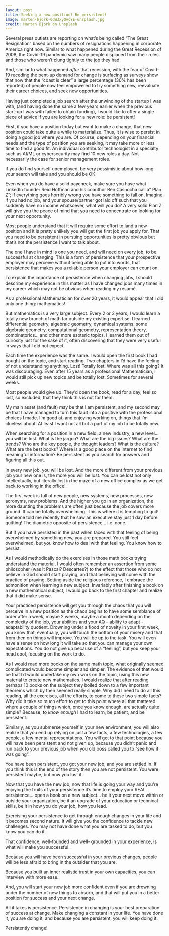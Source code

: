 ```yaml
---
layout: post
title: Seeking a new position? Be persistent!
image: marten-bjork-6dW3xyQvcYE-unsplash.jpg
credit: Marten Bjork on Unsplash
---
```

Several press outlets are reporting on what’s being called “The Great Resignation” based on the numbers of resignations happening in corporate America right now. Similar to what happened during the Great Recession of 2008, the Covid-19 pandemic saw many people displaced from their roles and those who weren’t clung tightly to the job they had.

And, similar to what happened *after* that recession, with the fear of Covid-19 receding the pent-up demand for change is surfacing as surveys show that now that the “coast is clear” a large percentage (30% has been reported) of people now feel empowered to try something new, reevaluate their career choices, and seek new opportunities.

Having just completed a job search after the unwinding of the startup I was with, (and having done the same a few years earlier when the previous start-up I was with failed to obtain funding), I would like to offer a single piece of advice if you are looking for a new role: be persistent!

First, if you have a position today but want to make a change, that new position could take quite a while to materialize. Thus, it is wise to persist in doing a good job where you are. Of course, depending on your financial needs and the type of position you are seeking, it may take more or less time to find a good fit. An individual contributor technologist in a specialty such as AI/ML or cybersecurity may find 10 new roles a day. Not necessarily the case for senior management roles.

If you do find yourself unemployed, be very pessimistic about how long your search will take and you should be OK.

Even when you do have a solid paycheck, make sure you have what LinkedIn founder Reid Hoffman and his coauthor Ben Casnocha call a” Plan Z”; if everything goes horribly wrong you have something to fall on. Imagine if you had no job, and your spouse/partner got laid off such that you suddenly have no income whatsoever, what will you do? A very solid Plan Z will give you the peace of mind that you need to concentrate on looking for your next opportunity.

Most people understand that it will require some effort to land a new position and it is pretty unlikely you will get the first job you apply for. That you need to be persistent in pursuing opportunities is pretty obvious but that’s not the persistence I want to talk about.

The one I have in mind is one you need, and will need on every job, to be successful at changing. This is a form of persistence that your prospective employer may perceive without being able to put into words, that persistence that makes you a reliable person your employer can count on.

To explain the importance of persistence when changing jobs, I should describe my experience in this matter as I have changed jobs many times in my career which may not be obvious when reading my résumé.

As a professional Mathematician for over 20 years, it would appear that I did only one thing: mathematics!

But mathematics is a very large subject. Every 2 or 3 years, I would learn a totally new branch of math far outside my existing expertise. I learned differential geometry, algebraic geometry, dynamical systems, some algebraic geometry, computational geometry, representation theory, combinatorics… and other more esoteric topics. I learned them out of curiosity just for the sake of it, often discovering that they were very useful in ways that I did not expect.

Each time the experience was the same. I would open the first book I had bought on the topic, and start reading. Two chapters in I’d have the feeling of not understanding anything. Lost! Totally lost! Where was all this going? It was discouraging. Even after 15 years as a professional Mathematician, I would still pick up new topics and be totally lost. Sometimes for several weeks.

Most people would give up. They’d open the book, read for a day, feel so lost, so excluded, that they think this is not for them.

My main asset (and fault) may be that I am persistent, and my second may be that I have managed to turn this fault into a positive with the professional choices I made. I’m good at, and enjoying working on, things that I’m clueless about. At least I want not all but a part of my job to be totally new.

When searching for a position in a new field, a new industry, a new level… you will be lost. What is the jargon? What are the big issues? What are the trends? Who are the key people, the thought leaders? What is the culture? What are the best books? Where is a good place on the internet to find meaningful information? Be persistent as you search for answers and figuring all this out.

In every new job, you will be lost. And the more different from your previous job your new one is, the more you will be lost. You can be lost not only intellectually, but literally lost in the maze of a new office complex as we get back to working in the office!

The first week is full of new people, new systems, new processes, new acronyms, new problems. And the higher you go in an organization, the more daunting the problems are often just because the job covers more ground. It can be totally overwhelming. This is where it is tempting to quit! Someone told me recently that he saw an executive stay just 1 day before quitting! The diametric opposite of persistence… i.e. none.

But if you have persisted in the past when faced with that feeling of being overwhelmed by something new, you are prepared. You still feel overwhelmed, but you know how to deal with that feeling. You know how to persist.

As I would methodically do the exercises in those math books trying understand the material, I would often remember an assertion from some philosopher (was it Pascal? Descartes?) to the effect that those who do not believe in God should start praying, and that believing will come with the practice of praying. Setting aside the religious reference, I embrace the admonition when learning a new subject. Invariably after finishing a book on a new mathematical subject, I would go back to the first chapter and realize that it did make sense.

Your practiced persistence will get you through the chaos that you will perceive in a new position as the chaos begins to have some semblance of order after a week, maybe 2 weeks, maybe a month depending on the complexity of the job, your abilities and your AQ – ability to adapt - adaptability quotient. Drowning under a flood of novelty in your first week, you know that, eventually, you will touch the bottom of your misery and that from then on things will improve. You will be up to the task. You will even have a sense on how long it will take so that you can manage your own expectations. You do not give up because of a “feeling”, but you keep your head cool, focusing on the work to do.

As I would read more books on the same math topic, what originally seemed complicated would become simpler and simpler. The evidence of that would be that I’d would undertake my own work on the topic, using this new material to create new mathematics. I would realize that after reading perhaps 10 books on the subject they boiled down to a few important theorems which by then seemed really simple. Why did I need to do all this reading, all the exercises, all the efforts, to come to these two simple facts? Why did it take so much effort to get to this point where all that mattered where a couple of things which, once you know enough, are actually quite simple? Because, to *know enough* I had to learn, be patient, and be persistent.

Similarly, as you submerse yourself in your new environment, you will also realize that you end up relying on just a few facts, a few technologies, a few people, a few mental representations. You will get to that point because you will have been persistent and not given up, because you didn’t panic and run back to your previous job when you old boss called you to “see how it was going”.

You have been persistent, you got your new job, and you are settled in. If you think this is the end of the story then you are not persistent. You were persistent maybe, but now you lost it.

Now that you have the new job, now that life is going your way and you’re enjoying the fruits of your persistence it’s time to employ your REAL persistence… open a book on a new subject… be it your next move within or outside your organization, be it an upgrade of your education or technical skills, be it in how you do your job, how you lead.

Exercising your persistence to get through enough changes in your life and it becomes second nature. It will give you the confidence to tackle new challenges. You may not have done what you are tasked to do, but you know you can do it.

That confidence, well-founded and well- grounded in your experience, is what will make you successful.

Because you will have been successful in your previous changes, people will be less afraid to bring in the outsider that you are.

Because you built an inner realistic trust in your own capacities, you can interview with more ease.

And, you will start your new job more confident even if you are drowning under the number of new things to absorb, and that will put you in a better position for success and your next change.

All it takes is persistence. Persistence in changing is your best preparation of success at change. Make changing a constant in your life. You have done it, you are doing it, and because you are persistent, you will keep doing it.

Persistently change!